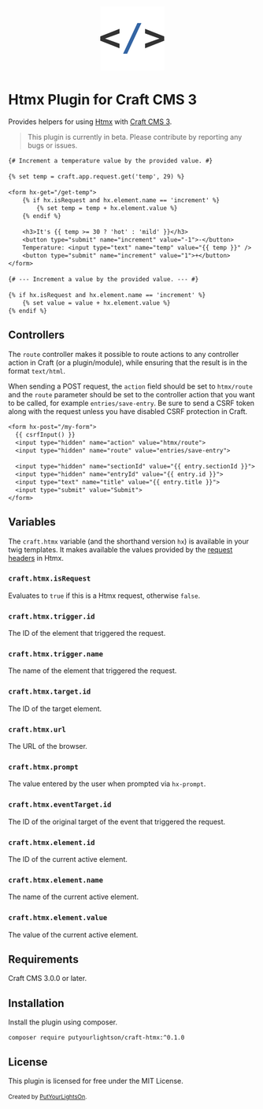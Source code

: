 <p align="center"><img width="130" src="https://raw.githubusercontent.com/putyourlightson/craft-htmx/v1/src/icon.svg"></p>

# Htmx Plugin for Craft CMS 3

Provides helpers for using [Htmx](https://htmx.org/) with [Craft CMS 3](https://craftcms.com/).

> This plugin is currently in beta. Please contribute by reporting any bugs or issues.

```twig
{# Increment a temperature value by the provided value. #}

{% set temp = craft.app.request.get('temp', 29) %}
    
<form hx-get="/get-temp">
    {% if hx.isRequest and hx.element.name == 'increment' %}
        {% set temp = temp + hx.element.value %}
    {% endif %}
    
    <h3>It's {{ temp >= 30 ? 'hot' : 'mild' }}</h3>
    <button type="submit" name="increment" value="-1">-</button>
    Temperature: <input type="text" name="temp" value="{{ temp }}" />
    <button type="submit" name="increment" value="1">+</button>
</form>

{# --- Increment a value by the provided value. --- #}

{% if hx.isRequest and hx.element.name == 'increment' %}
    {% set value = value + hx.element.value %}
{% endif %}
```

## Controllers

The `route` controller makes it possible to route actions to any controller action in Craft (or a plugin/module), while ensuring that the result is in the format `text/html`.

When sending a POST request, the `action` field should be set to `htmx/route` and the `route` parameter should be set to the controller action that you want to be called, for example `entries/save-entry`. Be sure to send a CSRF token along with the request unless you have disabled CSRF protection in Craft.

```twig
<form hx-post="/my-form">
  {{ csrfInput() }}
  <input type="hidden" name="action" value="htmx/route">
  <input type="hidden" name="route" value="entries/save-entry">

  <input type="hidden" name="sectionId" value="{{ entry.sectionId }}">
  <input type="hidden" name="entryId" value="{{ entry.id }}">
  <input type="text" name="title" value="{{ entry.title }}">
  <input type="submit" value="Submit">
</form>
```

## Variables

The `craft.htmx` variable (and the shorthand version `hx`) is available in your twig templates. It makes available the values provided by the [request headers](https://htmx.org/docs/#request-headers) in Htmx.

### `craft.htmx.isRequest`
Evaluates to `true` if this is a Htmx request, otherwise `false`.

### `craft.htmx.trigger.id`
The ID of the element that triggered the request.

### `craft.htmx.trigger.name`
The name of the element that triggered the request.

### `craft.htmx.target.id`
The ID of the target element.

### `craft.htmx.url`
The URL of the browser.

### `craft.htmx.prompt`
The value entered by the user when prompted via `hx-prompt`.

### `craft.htmx.eventTarget.id`
The ID of the original target of the event that triggered the request.

### `craft.htmx.element.id`
The ID of the current active element.

### `craft.htmx.element.name`
The name of the current active element.

### `craft.htmx.element.value`
The value of the current active element.

## Requirements

Craft CMS 3.0.0 or later.

## Installation

Install the plugin using composer.

```
composer require putyourlightson/craft-htmx:^0.1.0
```

## License

This plugin is licensed for free under the MIT License.

<small>Created by [PutYourLightsOn](https://putyourlightson.com/).</small>
